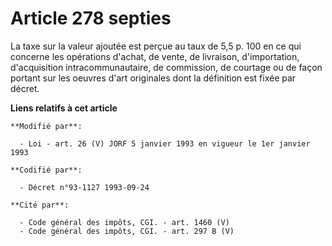 # Article 278 septies

La taxe sur la valeur ajoutée est perçue au taux de 5,5 p. 100 en ce qui concerne les opérations d'achat, de vente, de
livraison, d'importation, d'acquisition intracommunautaire, de commission, de courtage ou de façon portant sur les oeuvres
d'art originales dont la définition est fixée par décret.

**Liens relatifs à cet article**

	**Modifié par**:

	  - Loi - art. 26 (V) JORF 5 janvier 1993 en vigueur le 1er janvier 1993

	**Codifié par**:

	  - Décret n°93-1127 1993-09-24

	**Cité par**:

	  - Code général des impôts, CGI. - art. 1460 (V)
	  - Code général des impôts, CGI. - art. 297 B (V)
